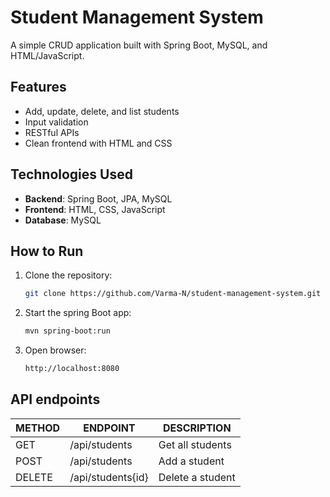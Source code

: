 # Student Management System

A simple CRUD application built with Spring Boot, MySQL, and HTML/JavaScript.

## Features

- Add, update, delete, and list students
- Input validation
- RESTful APIs
- Clean frontend with HTML and CSS

## Technologies Used

- **Backend**: Spring Boot, JPA, MySQL
- **Frontend**: HTML, CSS, JavaScript
- **Database**: MySQL

## How to Run

1. Clone the repository:
   ```bash
   git clone https://github.com/Varma-N/student-management-system.git

2. Start the spring Boot app:
   ```bash
   mvn spring-boot:run

3. Open browser:
   ```bash
   http://localhost:8080

## API endpoints
| METHOD  |      ENDPOINT       | DESCRIPTION      |
|   -        |    -             |     -            |
|   GET      | /api/students    |  Get all students|
|   POST     | /api/students    |  Add a student   |
|   DELETE   | /api/students{id}|  Delete a student|

